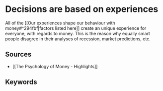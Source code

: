 # Decisions are based on experiences
All of the [[Our experiences shape our behaviour with money#^294fbf|factors listed here]] create an unique experience for everyone, with regards to money. This is the reason why equally smart people disagree in their analyses of recession, market predictions, etc.

## Sources
- [[The Psychology of Money - Highlights]]

## Keywords
